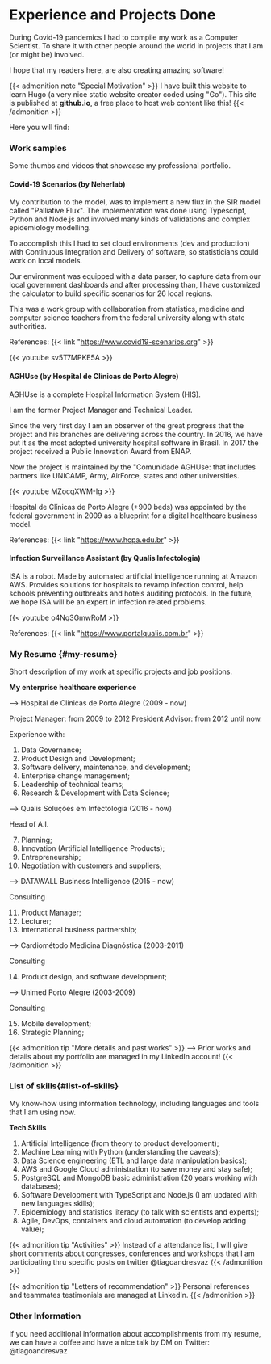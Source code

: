 # Experience and Projects Done



During Covid-19 pandemics I had to compile my work as a Computer Scientist. To share it with other people around the world in projects that I am (or might be) involved.  

I hope that my readers here, are also creating amazing software!

{{< admonition note "Special Motivation" >}}
I have built this website to learn Hugo (a very nice static website creator coded using "Go").
This site is published at **github.io**, a free place to host web content like this!
{{< /admonition >}}

Here you will find:

### Work samples
Some thumbs and videos that showcase my professional portfolio. 

#### Covid-19 Scenarios (by Neherlab)

My contribution to the model, was to implement a new flux in the SIR model called "Palliative Flux". The implementation was done using Typescript, Python and Node.js and involved many kinds of validations and complex epidemiology modelling. 

To accomplish this I had to set cloud environments (dev and production) with Continuous Integration and Delivery of software, so statisticians could work on local models.

Our environment was equipped with a data parser, to capture data from our local government dashboards and after processing than, I have customized the calculator to build specific scenarios for 26 local regions.

This was a work group with collaboration from statistics, medicine and computer science teachers from the federal university along with state authorities.

References: 
{{< link "https://www.covid19-scenarios.org" >}}


{{< youtube sv5T7MPKE5A >}}

#### AGHUse (by Hospital de Clínicas de Porto Alegre)

AGHUse is a complete Hospital Information System (HIS). 

I am the former Project Manager and Technical Leader. 

Since the very first day I am an observer of the great progress that the project and his branches are delivering across the country. In 2016, we have put it as the most adopted university hospital software in Brasil. In 2017 the project received a Public Innovation Award from ENAP. 

Now the project is maintained by the "Comunidade AGHUse: that includes partners like UNICAMP, Army, AirForce, states and other universities. 

{{< youtube MZocqXWM-Ig >}}

Hospital de Clínicas de Porto Alegre (+900 beds) was appointed by the federal government in 2009 as a blueprint for a digital healthcare business model.

References: 
{{< link "https://www.hcpa.edu.br" >}}

#### Infection Surveillance Assistant (by Qualis Infectologia)

ISA is a robot. Made by automated artificial intelligence running at Amazon AWS. Provides solutions for hospitals to revamp infection control, help schools preventing outbreaks and hotels auditing protocols. In the future, we hope ISA will be an expert in infection related problems.

{{< youtube o4Nq3GmwRoM >}}

References: 
{{< link "https://www.portalqualis.com.br" >}}


### My Resume {#my-resume}

Short description of my work at specific projects and job positions.

**My enterprise healthcare experience**

--> Hospital de Clínicas de Porto Alegre (2009 - now) 

Project Manager: from 2009 to 2012
President Advisor: from 2012 until now. 

Experience with:

1. Data Governance; 
2. Product Design and Development;
3. Software delivery, maintenance, and development;
4. Enterprise change management;
5. Leadership of technical teams;
6. Research & Development with Data Science;

--> Qualis Soluções em Infectologia  (2016 - now) 

Head of A.I.

7. Planning;
8. Innovation (Artificial Intelligence Products);
9. Entrepreneurship;
10. Negotiation with customers and suppliers;

--> DATAWALL Business Intelligence  (2015 - now) 

Consulting

11. Product Manager;
12. Lecturer;
13. International business partnership;

--> Cardiométodo Medicina Diagnóstica  (2003-2011) 

Consulting

14. Product design, and software development;

--> Unimed Porto Alegre (2003-2009) 

Consulting

15. Mobile development;
16. Strategic Planning;

{{< admonition tip "More details and past works" >}}
--> Prior works and details about my portfolio are managed in my LinkedIn account!
{{< /admonition >}}

### List of skills{#list-of-skills}

My know-how using information technology, including languages and tools that I am using now. 
 
**Tech Skills**

1. Artificial Intelligence (from theory to product development); 
2. Machine Learning with Python (understanding the caveats); 
3. Data Science engineering (ETL and large data manipulation basics);
4. AWS and Google Cloud administration (to save money and stay safe);
5. PostgreSQL and MongoDB basic administration (20 years working with databases);
6. Software Development with TypeScript and Node.js (I am updated with new languages skills);
7. Epidemiology and statistics literacy (to talk with scientists and experts);
8. Agile, DevOps, containers and cloud automation (to develop adding value);

{{< admonition tip "Activities" >}}
Instead of a attendance list, I will give short comments about congresses, conferences and workshops that I am participating thru specific posts on twitter @tiagoandresvaz
{{< /admonition >}}


{{< admonition tip "Letters of recommendation" >}}
Personal references and teammates testimonials are managed at LinkedIn. 
{{< /admonition >}}


### Other Information 

If you need additional information about accomplishments from my resume, we can have a coffee and have a nice talk by DM on Twitter: @tiagoandresvaz 


